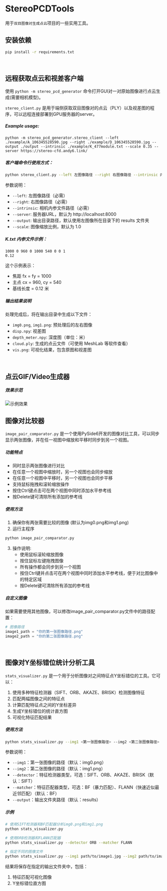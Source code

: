 # StereoPCDTools
用于`双目图像对生成点云`项目的一些实用工具。


## 安装依赖

```bash
pip install -r requirements.txt
```
<br>


## 远程获取点云和视差客户端
使用 `python -m stereo_pcd_generator` 命令打开GUI对一对原始图像进行点云生成(需要相机模型)。

`stereo_client.py` 是用于端侧获取双目图像对的点云（PLY）以及视差图的程序，可以远程连接部署到GPU服务器的server。

##### Example usage:
```
python -m stereo_pcd_generator.stereo_client --left ./example/A_106345528590.jpg --right ./example/D_106345528590.jpg --output ./output --intrinsic ./example/K_477module.txt --scale 0.35 --server https://stereo-cfd.andy6.link/
```

##### 客户端命令行使用方式：
```bash
python stereo_client.py --left 左图像路径 --right 右图像路径 --intrinsic 内参文件路径 [--server 服务器URL] [--output 输出目录] [--scale 缩放比例]
```

参数说明：
- `--left`: 左图像路径（必需）
- `--right`: 右图像路径（必需）
- `--intrinsic`: 相机内参文件路径（必需）
- `--server`: 服务器URL，默认为 http://localhost:8000
- `--output`: 输出目录路径，默认使用左图像所在目录下的 results 文件夹
- `--scale`: 图像缩放比例，默认为 1.0


##### K.txt 内参文件示例：
```
1000 0 960 0 1000 540 0 0 1
0.12
```
这个示例表示：
- 焦距 fx = fy = 1000
- 主点 cx = 960, cy = 540
- 基线长度 = 0.12 米

##### 输出结果说明
处理完成后，将在输出目录中生成以下文件：
- `img0.png`, `img1.png`: 预处理后的左右图像
- `disp.npy`: 视差图
- `depth_meter.npy`: 深度图（单位：米）
- `cloud.ply`: 生成的点云文件（可使用 MeshLab 等软件查看）
- `vis.png`: 可视化结果，包含原图和视差图 
<br>


## 点云GIF/Video生成器
##### 效果示范
![示例效果](./example/example.gif)


## 图像对比较器
`image_pair_comparator.py` 是一个使用PySide6开发的图像对比工具，可以同步显示两张图像，并在任一视图中缩放和平移时同步到另一个视图。

##### 功能特点

- 同时显示两张图像进行对比
- 在任意一个视图中缩放时，另一个视图也会同步缩放
- 在任意一个视图中平移时，另一个视图也会同步平移
- 支持鼠标拖拽和滚轮缩放操作
- 按住Ctrl键点击可在两个视图中同时添加水平参考线
- 按Delete键可清除所有添加的参考线


##### 使用方法

1. 确保你有两张需要比较的图像 (默认为img0.png和img1.png)
2. 运行主程序
```bash
python image_pair_comparator.py
```
3. 操作说明:
   - 使用鼠标滚轮缩放图像
   - 按住鼠标左键拖拽图像
   - 所有操作都会同步到另一个视图
   - 按住Ctrl键并点击可在两个视图中同时添加水平参考线，便于对比图像中的特定区域
   - 按Delete键可清除所有添加的参考线

##### 自定义图像

如果需要使用其他图像，可以修改image_pair_comparator.py文件中的路径配置：

```python
# 图像路径
image1_path = "你的第一张图像路径.png"
image2_path = "你的第二张图像路径.png"
```
<br>


## 图像对Y坐标错位统计分析工具

`stats_visualizer.py` 是一个用于分析图像对之间特征点Y坐标错位的工具。它可以：

1. 使用多种特征检测器（SIFT、ORB、AKAZE、BRISK）检测图像特征
2. 匹配两幅图像之间的特征点
3. 计算匹配特征点之间的Y坐标差异
4. 生成Y坐标错位的统计直方图
5. 可视化特征匹配结果

##### 使用方法

```bash
python stats_visualizer.py --img1 <第一张图像路径> --img2 <第二张图像路径> --detector <特征检测器> --matcher <匹配器> --output <输出文件夹>
```

参数说明：
- `--img1`：第一张图像的路径（默认：img0.png）
- `--img2`：第二张图像的路径（默认：img1.png）
- `--detector`：特征检测器类型，可选：SIFT、ORB、AKAZE、BRISK（默认：SIFT）
- `--matcher`：特征匹配器类型，可选：BF（暴力匹配）、FLANN（快速近似最近邻匹配）（默认：BF）
- `--output`：输出文件夹路径（默认：results）

##### 示例

```bash
# 使用SIFT检测器和BF匹配器分析img0.png和img1.png
python stats_visualizer.py

# 使用ORB检测器和FLANN匹配器
python stats_visualizer.py --detector ORB --matcher FLANN

# 指定不同的图像文件
python stats_visualizer.py --img1 path/to/image1.jpg --img2 path/to/image2.jpg
```

结果将保存在指定的输出文件夹中，包括：
1. 特征匹配可视化图像
2. Y坐标错位直方图 

